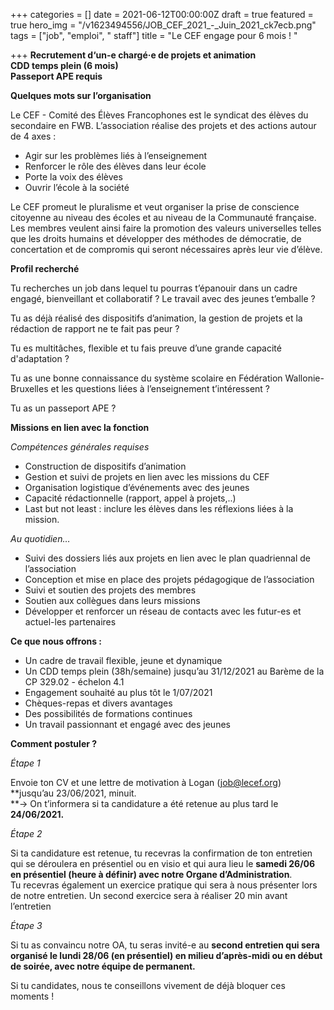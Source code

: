 +++
categories = []
date = 2021-06-12T00:00:00Z
draft = true
featured = true
hero_img = "/v1623494556/JOB_CEF_2021_-_Juin_2021_ck7ecb.png"
tags = ["job", "emploi", " staff"]
title = "Le CEF engage pour 6 mois ! "

+++
**Recrutement d‘un-e chargé·e de projets et animation  
CDD temps plein (6 mois)  
Passeport APE requis**

  
**Quelques mots sur l’organisation**

Le CEF - Comité des Élèves Francophones est le syndicat des élèves du secondaire en FWB. L’association réalise des projets et des actions autour de 4 axes :

* Agir sur les problèmes liés à l’enseignement
* Renforcer le rôle des élèves dans leur école
* Porte la voix des élèves
* Ouvrir l’école à la société

Le CEF promeut le pluralisme et veut organiser la prise de conscience citoyenne au niveau des écoles et au niveau de la Communauté française. Les membres veulent ainsi faire la promotion des valeurs universelles telles que les droits humains et développer des méthodes de démocratie, de concertation et de compromis qui seront nécessaires après leur vie d’élève.

**Profil recherché**

Tu recherches un job dans lequel tu pourras t’épanouir dans un cadre engagé, bienveillant et collaboratif ? Le travail avec des jeunes t’emballe ?

Tu as déjà réalisé des dispositifs d’animation, la gestion de projets et la rédaction de rapport ne te fait pas peur ?

Tu es multitâches, flexible et tu fais preuve d’une grande capacité d'adaptation ?  
  
Tu as une bonne connaissance du système scolaire en Fédération Wallonie-Bruxelles et les questions liées à l’enseignement t’intéressent ?  
  
Tu as un passeport APE ?

**Missions en lien avec la fonction**

_Compétences générales requises_

* Construction de dispositifs d’animation
* Gestion et suivi de projets en lien avec les missions du CEF
* Organisation logistique d’événements avec des jeunes
* Capacité rédactionnelle (rapport, appel à projets,..)
* Last but not least : inclure les élèves dans les réflexions liées à la mission.

_Au quotidien…_

* Suivi des dossiers liés aux projets en lien avec le plan quadriennal de l’association
* Conception et mise en place des projets pédagogique de l’association
* Suivi et soutien des projets des membres
* Soutien aux collègues dans leurs missions
* Développer et renforcer un réseau de contacts avec les futur-es et actuel-les partenaires

**Ce que nous offrons :**

* Un cadre de travail flexible, jeune et dynamique
* Un CDD temps plein (38h/semaine) jusqu’au 31/12/2021 au Barème de la CP 329.02 - échelon 4.1
* Engagement souhaité au plus tôt le 1/07/2021
* Chèques-repas et divers avantages
* Des possibilités de formations continues
* Un travail passionnant et engagé avec des jeunes

**Comment postuler ?**

_Étape 1_

Envoie ton CV et une lettre de motivation à Logan (job@lecef.org) **jusqu’au 23/06/2021, minuit.  
**→ On t’informera si ta candidature a été retenue au plus tard le **24/06/2021.**

_Étape 2_

Si ta candidature est retenue, tu recevras la confirmation de ton entretien qui se déroulera en présentiel ou en visio et qui aura lieu le **samedi 26/06 en présentiel (heure à définir) avec notre Organe d’Administration**.   
Tu recevras également un exercice pratique qui sera à nous présenter lors de notre entretien. Un second exercice sera à réaliser 20 min avant l’entretien

_Étape 3_

Si tu as convaincu notre OA, tu seras invité-e au **second entretien qui sera organisé le lundi 28/06 (en présentiel) en milieu d’après-midi ou en début de soirée, avec notre équipe de permanent.**

  
Si tu candidates, nous te conseillons vivement de déjà bloquer ces moments !